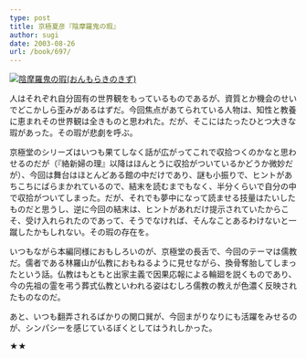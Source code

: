 ```yaml
---
type: post
title: 京極夏彦『陰摩羅鬼の瑕』
author: sugi
date: 2003-08-26
url: /book/697/
---
```

<a href="http://www.amazon.co.jp/exec/obidos/ASIN/4061822934/chezsugi-22/ref=nosim/" onclick="_gaq.push(['_trackEvent', 'outbound-article', 'http://www.amazon.co.jp/exec/obidos/ASIN/4061822934/chezsugi-22/ref=nosim/', '']);" name="amazletlink" target="_blank"><img src="http://i0.wp.com/ec2.images-amazon.com/images/I/51BGXF34D4L.SL160.jpg?w=660" alt="陰摩羅鬼の瑕(おんもらきのきず)" class="alignleft" data-recalc-dims="1" /></a>

人はそれぞれ自分固有の世界観をもっているものであるが、資質とか機会のせいでどこかしら歪みがあるはずだ。今回焦点があてられている人物は、知性と教養に恵まれその世界観は全きものと思われた。だが、そこにはたったひとつ大きな瑕があった。その瑕が悲劇を呼ぶ。

京極堂のシリーズはいつも果てしなく話が広がってこれで収拾つくのかなと思わせるのだが（『絡新婦の理』以降はほんとうに収拾がついているかどうか微妙だが）、今回は舞台はほとんどある館の中だけであり、謎も小振りで、ヒントがあちこちにばらまかれているので、結末を読むまでもなく、半分くらいで自分の中で収拾がついてしまった。だが、それでも夢中になって読ませる技量はたいしたものだと思うし、逆に今回の結末は、ヒントがあれだけ提示されていたからこそ、受け入れられたのであって、そうでなければ、そんなことあるわけないと一蹴したかもしれない。その瑕の存在を。

いつもながら本編同様におもしろいのが、京極堂の長舌で、今回のテーマは儒教だ。儒者である林羅山が仏教におもねるように見せながら、換骨奪胎してしまったという話。仏教はもともと出家主義で因果応報による輪廻を説くものであり、今の先祖の霊を弔う葬式仏教といわれる姿はむしろ儒教の教えが色濃く反映されたものなのだ。

あと、いつも翻弄されるばかりの関口巽が、今回まがりなりにも活躍をみせるのが、シンパシーを感じているぼくとしてはうれしかった。

★★

